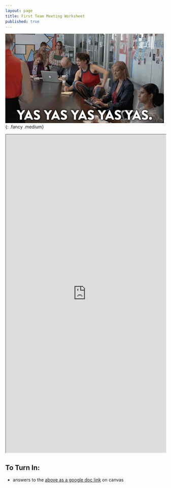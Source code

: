 ```yaml
---
layout: page
title: First Team Meeting Worksheet
published: true
---
```


![](img/yas-team.gif){: .fancy .medium}

<iframe width="100%" height="1000px" src="https://docs.google.com/document/d/e/2PACX-1vRHR4BnmkVZauqM4ksG6ywgtvlxcfHSNZNcKEZUkkzgLzTwiTY1DJGIGg1xb6Ag2iBdLgqRqcsypl_Y/pub?embedded=true"></iframe>



## To Turn In:

* answers to the [above as a google doc link](https://docs.google.com/document/d/1WZDwQq5Unv52imYkwTMxWg4mUF8Olr_kofKIo-j-XpM) on canvas
